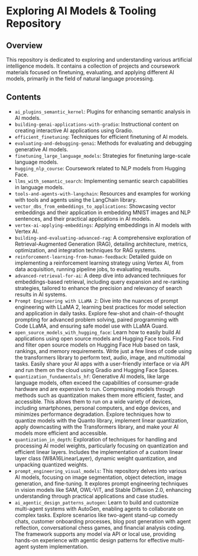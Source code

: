 # Exploring AI Models & Tooling Repository

## Overview

This repository is dedicated to exploring and understanding various artificial intelligence models. It contains a collection of projects and coursework materials focused on finetuning, evaluating, and applying different AI models, primarily in the field of natural language processing.

## Contents

- `ai_plugins_semantic_kernel`: Plugins for enhancing semantic analysis in AI models.
- `building-genai-applications-with-gradio`: Instructional content on creating interactive AI applications using Gradio.
- `efficient_finetuning`: Techniques for efficient finetuning of AI models.
- `evaluating-and-debugging-genai`: Methods for evaluating and debugging generative AI models.
- `finetuning_large_language_models`: Strategies for finetuning large-scale language models.
- `hugging_nlp_course`: Coursework related to NLP models from Hugging Face.
- `llms_with_semantic_search`: Implementing semantic search capabilities in language models.
- `tools-and-agents-with-langchain`: Resources and examples for working with tools and agents using the LangChain library.
- `vector_dbs_from_embeddings_to_applications`: Showcasing vector embeddings and their application in embedding MNIST images and NLP sentences, and their practical applications in AI models.
- `vertex-ai-applying-embeddings`: Applying embeddings in AI models with Vertex AI.
- `building-and-evaluating-advanced-rag`: A comprehensive exploration of Retrieval-Augmented Generation (RAG), detailing architecture, metrics, optimization, and integration techniques for RAG systems.
- `reinforcement-learning-from-human-feedback`: Detailed guide on implementing a reinforcement learning strategy using Vertex AI, from data acquisition, running pipeline jobs, to evaluating results.
- `advanced-retrieval-for-ai`: A deep dive into advanced techniques for embeddings-based retrieval, including query expansion and re-ranking strategies, tailored to enhance the precision and relevancy of search results in AI systems.
- `Prompt Engineering with LLaMA 2`: Dive into the nuances of prompt engineering with LLaMA 2, learning best practices for model selection and application in daily tasks. Explore few-shot and chain-of-thought prompting for advanced problem solving, paired programming with Code LLaMA, and ensuring safe model use with LLaMA Guard.
- `open_source_models_with_hugging_face`: Learn how to easily build AI applications using open source models and Hugging Face tools. Find and filter open source models on Hugging Face Hub based on task, rankings, and memory requirements. Write just a few lines of code using the transformers library to perform text, audio, image, and multimodal tasks. Easily share your AI apps with a user-friendly interface or via API and run them on the cloud using Gradio and Hugging Face Spaces.
- `quantization_fundamentals_hf`: Generative AI models, like large language models, often exceed the capabilities of consumer-grade hardware and are expensive to run. Compressing models through methods such as quantization makes them more efficient, faster, and accessible. This allows them to run on a wide variety of devices, including smartphones, personal computers, and edge devices, and minimizes performance degradation. Explore techniques how to quantize models with the Quanto library, implement linear quantization, apply downcasting with the Transformers library, and make your AI models more efficient and accessible.
- `quantization_in_depth`: Exploration of techniques for handling and processing AI model weights, particularly focusing on quantization and efficient linear layers. Includes the implementation of a custom linear layer class (W8A16LinearLayer), dynamic weight quantization, and unpacking quantized weights.
- `prompt_engineering_visual_models`: This repository delves into various AI models, focusing on image segmentation, object detection, image generation, and fine-tuning. It explores prompt engineering techniques in vision models like SAM, OWL-ViT, and Stable Diffusion 2.0, enhancing understanding through practical applications and case studies.
- `ai_agentic_design_patterns_autogen`: Learn to build and customize multi-agent systems with AutoGen, enabling agents to collaborate on complex tasks. Explore scenarios like two-agent stand-up comedy chats, customer onboarding processes, blog post generation with agent reflection, conversational chess games, and financial analysis coding. The framework supports any model via API or local use, providing hands-on experience with agentic design patterns for effective multi-agent system implementation.
